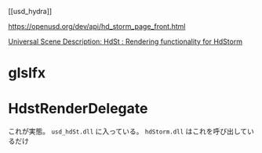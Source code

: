 [[usd_hydra]]

https://openusd.org/dev/api/hd_storm_page_front.html

[Universal Scene Description: HdSt : Rendering functionality for HdStorm](https://openusd.org/dev/api/hd_st_page_front.html)

# glslfx

# HdstRenderDelegate
これが実態。
`usd_hdSt.dll` に入っている。
`hdStorm.dll` はこれを呼び出しているだけ
